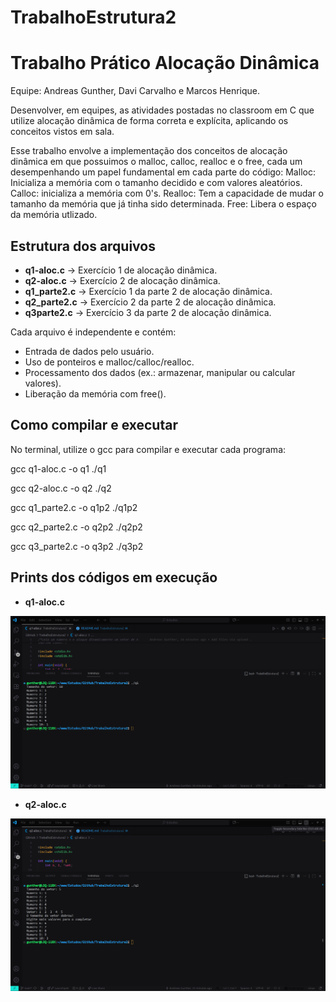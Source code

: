 # TrabalhoEstrutura2

# Trabalho Prático Alocação Dinâmica
Equipe: Andreas Gunther, Davi Carvalho e Marcos Henrique.

Desenvolver, em equipes, as atividades postadas no classroom em C que utilize alocação dinâmica de forma correta e explícita, aplicando os conceitos vistos em sala.

Esse trabalho envolve a implementação dos conceitos de alocação dinâmica em que possuimos o malloc, calloc, realloc e o free, cada um desempenhando um papel fundamental em cada parte do código:
Malloc: Inicializa a memória com o tamanho decidido e com valores aleatórios.
Calloc: inicializa a memória com 0's.
Realloc: Tem a capacidade de mudar o tamanho da memória que já tinha sido determinada.
Free: Libera o espaço da memória utlizado.

## Estrutura dos arquivos

* **q1-aloc.c** → Exercício 1 de alocação dinâmica.
* **q2-aloc.c** → Exercício 2 de alocação dinâmica.
* **q1_parte2.c** → Exercício 1 da parte 2 de alocação dinâmica.
* **q2_parte2.c** → Exercício 2 da parte 2 de alocação dinâmica.
* **q3parte2.c** → Exercício 3 da parte 2 de alocação dinâmica.

Cada arquivo é independente e contém:

* Entrada de dados pelo usuário.
* Uso de ponteiros e malloc/calloc/realloc.
* Processamento dos dados (ex.: armazenar, manipular ou calcular valores).
* Liberação da memória com free().

## Como compilar e executar

No terminal, utilize o gcc para compilar e executar cada programa:

gcc q1-aloc.c -o q1
./q1

gcc q2-aloc.c -o q2
./q2

gcc q1_parte2.c -o q1p2
./q1p2

gcc q2_parte2.c -o q2p2
./q2p2

gcc q3_parte2.c -o q3p2
./q3p2



## Prints dos códigos em execução

* **q1-aloc.c**
  
![alt text](image.png)

* **q2-aloc.c**
  
![alt text](image-1.png)
